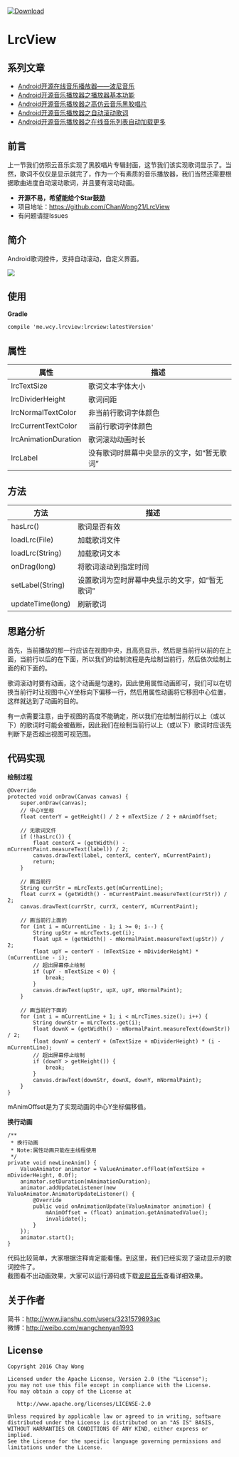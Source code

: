 [![Download](https://api.bintray.com/packages/chanwong21/maven/lrcview/images/download.svg)](https://bintray.com/chanwong21/maven/lrcview/_latestVersion)
# LrcView

## 系列文章
* [Android开源在线音乐播放器——波尼音乐](http://www.jianshu.com/p/1c0f5c4f64fa)
* [Android开源音乐播放器之播放器基本功能](http://www.jianshu.com/p/bc2f779a5400)
* [Android开源音乐播放器之高仿云音乐黑胶唱片](http://www.jianshu.com/p/f1d8eb8bb3e5)
* [Android开源音乐播放器之自动滚动歌词](http://www.jianshu.com/p/0feb6171b0c5)
* [Android开源音乐播放器之在线音乐列表自动加载更多](http://www.jianshu.com/p/576564627c96)

## 前言
上一节我们仿照云音乐实现了黑胶唱片专辑封面，这节我们该实现歌词显示了。当然，歌词不仅仅是显示就完了，作为一个有素质的音乐播放器，我们当然还需要根据歌曲进度自动滚动歌词，并且要有滚动动画。

* **开源不易，希望能给个Star鼓励**
* 项目地址：https://github.com/ChanWong21/LrcView
* 有问题请提Issues

## 简介
Android歌词控件，支持自动滚动，自定义界面。

![](https://raw.githubusercontent.com/ChanWong21/PonyMusic/master/art/screenshot_04.jpg)

## 使用
**Gradle**
```
compile 'me.wcy.lrcview:lrcview:latestVersion'
```

## 属性
| 属性 | 描述 |
| ---- | ---- |
| lrcTextSize | 歌词文本字体大小 |
| lrcDividerHeight | 歌词间距 |
| lrcNormalTextColor | 非当前行歌词字体颜色 |
| lrcCurrentTextColor | 当前行歌词字体颜色 |
| lrcAnimationDuration | 歌词滚动动画时长 |
| lrcLabel | 没有歌词时屏幕中央显示的文字，如“暂无歌词” |

## 方法
| 方法 | 描述 |
| ---- | ---- |
| hasLrc() | 歌词是否有效 |
| loadLrc(File) | 加载歌词文件 |
| loadLrc(String) | 加载歌词文本 |
| onDrag(long) | 将歌词滚动到指定时间 |
| setLabel(String) | 设置歌词为空时屏幕中央显示的文字，如“暂无歌词” |
| updateTime(long) | 刷新歌词 |

## 思路分析
首先，当前播放的那一行应该在视图中央，且高亮显示，然后是当前行以前的在上面，当前行以后的在下面，所以我们的绘制流程是先绘制当前行，然后依次绘制上面的和下面的。

歌词滚动时要有动画，这个动画是匀速的，因此使用属性动画即可，我们可以在切换当前行时让视图中心Y坐标向下偏移一行，然后用属性动画将它移回中心位置，这样就达到了动画的目的。

有一点需要注意，由于视图的高度不能确定，所以我们在绘制当前行以上（或以下）的歌词时可能会被截断，因此我们在绘制当前行以上（或以下）歌词时应该先判断下是否超出视图可视范围。

## 代码实现
**绘制过程**
```
@Override
protected void onDraw(Canvas canvas) {
    super.onDraw(canvas);
    // 中心Y坐标
    float centerY = getHeight() / 2 + mTextSize / 2 + mAnimOffset;

    // 无歌词文件
    if (!hasLrc()) {
        float centerX = (getWidth() - mCurrentPaint.measureText(label)) / 2;
        canvas.drawText(label, centerX, centerY, mCurrentPaint);
        return;
    }

    // 画当前行
    String currStr = mLrcTexts.get(mCurrentLine);
    float currX = (getWidth() - mCurrentPaint.measureText(currStr)) / 2;
    canvas.drawText(currStr, currX, centerY, mCurrentPaint);

    // 画当前行上面的
    for (int i = mCurrentLine - 1; i >= 0; i--) {
        String upStr = mLrcTexts.get(i);
        float upX = (getWidth() - mNormalPaint.measureText(upStr)) / 2;
        float upY = centerY - (mTextSize + mDividerHeight) * (mCurrentLine - i);
        // 超出屏幕停止绘制
        if (upY - mTextSize < 0) {
            break;
        }
        canvas.drawText(upStr, upX, upY, mNormalPaint);
    }

    // 画当前行下面的
    for (int i = mCurrentLine + 1; i < mLrcTimes.size(); i++) {
        String downStr = mLrcTexts.get(i);
        float downX = (getWidth() - mNormalPaint.measureText(downStr)) / 2;
        float downY = centerY + (mTextSize + mDividerHeight) * (i - mCurrentLine);
        // 超出屏幕停止绘制
        if (downY > getHeight()) {
            break;
        }
        canvas.drawText(downStr, downX, downY, mNormalPaint);
    }
}
```
mAnimOffset是为了实现动画的中心Y坐标偏移值。

**换行动画**
```
/**
 * 换行动画
 * Note:属性动画只能在主线程使用
 */
private void newLineAnim() {
    ValueAnimator animator = ValueAnimator.ofFloat(mTextSize + mDividerHeight, 0.0f);
    animator.setDuration(mAnimationDuration);
    animator.addUpdateListener(new ValueAnimator.AnimatorUpdateListener() {
        @Override
        public void onAnimationUpdate(ValueAnimator animation) {
            mAnimOffset = (float) animation.getAnimatedValue();
            invalidate();
        }
    });
    animator.start();
}
```
代码比较简单，大家根据注释肯定能看懂。到这里，我们已经实现了滚动显示的歌词控件了。<br>
截图看不出动画效果，大家可以运行源码或下载[波尼音乐](http://fir.im/ponymusic)查看详细效果。

## 关于作者
简书：http://www.jianshu.com/users/3231579893ac<br>
微博：http://weibo.com/wangchenyan1993

## License

    Copyright 2016 Chay Wong

    Licensed under the Apache License, Version 2.0 (the "License");
    you may not use this file except in compliance with the License.
    You may obtain a copy of the License at

       http://www.apache.org/licenses/LICENSE-2.0

    Unless required by applicable law or agreed to in writing, software
    distributed under the License is distributed on an "AS IS" BASIS,
    WITHOUT WARRANTIES OR CONDITIONS OF ANY KIND, either express or implied.
    See the License for the specific language governing permissions and
    limitations under the License.
